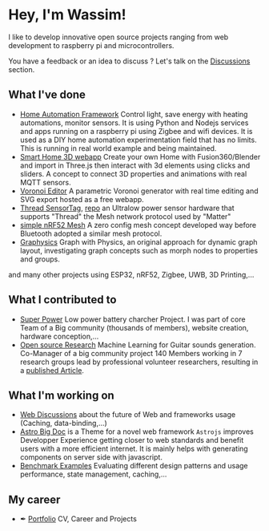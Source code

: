 # Hey, I'm Wassim!

I like to develop innovative open source projects ranging from web development to raspberry pi and microcontrollers.

You have a feedback or an idea to discuss ? Let's talk on the [Discussions](https://github.com/wassfila/wassfila/discussions) section.

## What I've done

* [Home Automation Framework](https://github.com/HomeSmartMesh/raspi) Control light, save energy with heating automations, monitor sensors. It is using Python and Nodejs services and apps running on a raspberry pi using Zigbee and wifi devices. It is used as a DIY home automation experimentation field that has no limits. This is running in real world example and being maintained.
* [Smart Home 3D webapp](https://github.com/HomeSmartMesh/smart_home_3d_webapp) Create your own Home with Fusion360/Blender and import in Three.js then interact with 3d elements using clicks and sliders. A concept to connect 3D properties and animations with real MQTT sensors.
* [Voronoi Editor](https://github.com/WebSVG/voronoi) A parametric Voronoi generator with real time editing and SVG export hosted as a free webapp.
* [Thread SensorTag](https://www.homesmartmesh.com/docs/microcontrollers/nrf52/thread_sensortag/), [repo](https://github.com/HomeSmartMesh/sdk-hsm-sensortag) an Ultralow power sensor hardware that supports "Thread" the Mesh network protocol used by "Matter"
* [simple nRF52 Mesh](https://github.com/nRFMesh/nRF52_Mesh) A zero config mesh concept developed way before Bluetooth adopted a similar mesh protocol.
* [Graphysics](https://github.com/NetworkGraphs/graphysics) Graph with Physics, an original approach for dynamic graph layout, investigating graph concepts such as morph nodes to properties and groups.

and many other projects using ESP32, nRF52, Zigbee, UWB, 3D Printing,...

## What I contributed to
* [Super Power](https://github.com/SuperPower) Low power battery charcher Project. I was part of core Team of a Big community (thousands of members), website creation, hardware conception,...
* [Open source Research](https://github.com/TheSoundOfAIOSR) Machine Learning for Guitar sounds generation. Co-Manager of a big community project 140 Members working in 7 research groups lead by professional volunteer researchers, resulting in a [published Article](https://aimusiccreativity.org/2022-aimc/#:~:text=The%20Sound%20of%20AI%20Community).

## What I'm working on

* [Web Discussions](https://github.com/orgs/MicroWebStacks/discussions) about the future of Web and frameworks usage (Caching, data-binding,...)
* [Astro Big Doc](https://astro.build/themes/details/astro-big-doc/) is a Theme for a novel web framework `Astrojs` improves Developper Experience getting closer to web standards and benefit users with a more efficient internet. It is mainly helps with generating components on server side with javascript.
* [Benchmark Examples](https://github.com/MicroWebStacks/astro-examples) Evaluating different design patterns and usage performance, state management, caching,...

## My career
* ✒ [Portfolio](https://wassfila.github.io/) CV, Career and Projects
